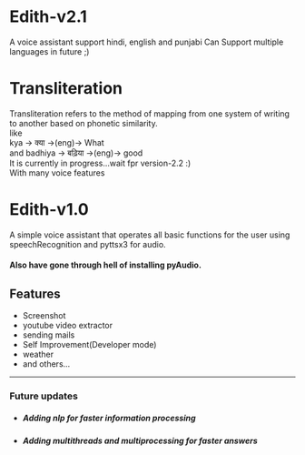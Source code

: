 # Edith-v2.1
A voice assistant support hindi, english and punjabi
Can Support multiple languages in future ;)
# Transliteration
Transliteration refers to the method of mapping from one system of writing to another based on phonetic similarity.  
like  
kya -> क्या ->(eng)-> What  
and badhiya -> बढ़िया ->(eng)-> good  
It is currently in progress...wait fpr version-2.2 :)  
With many voice features  
# Edith-v1.0
A simple voice assistant that operates all basic functions for the user using speechRecognition and pyttsx3 for audio.
<h4>Also have gone through hell of installing pyAudio.</h4>  
<h2>Features</h2>
<ul>
<li>Screenshot</li>
<li>youtube video extractor</li>
<li>sending mails</li>
<li>Self Improvement(Developer mode)</li>
<li>weather</li>
<li>and others...</li>
</ul>
<hr>
<h3>Future updates</h3>
<ul>
<li><h5>Adding nlp for faster information processing</h5></li>
<li><h5>Adding multithreads and multiprocessing for faster answers</h5></li>
</ul>
